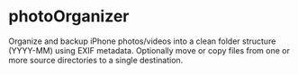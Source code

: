 # photoOrganizer
Organize and backup iPhone photos/videos into a clean folder structure (YYYY-MM) using EXIF metadata. Optionally move or copy files from one or more source directories to a single destination.

